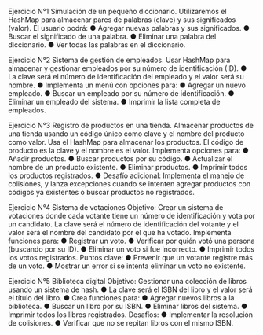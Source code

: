Ejercicio N°1
Simulación de un pequeño diccionario. Utilizaremos el HashMap para almacenar pares de
palabras (clave) y sus significados (valor).
El usuario podrá:
● Agregar nuevas palabras y sus significados.
● Buscar el significado de una palabra.
● Eliminar una palabra del diccionario.
● Ver todas las palabras en el diccionario.


Ejercicio N°2
Sistema de gestión de empleados. Usar HashMap para almacenar y gestionar empleados por
su número de identificación (ID).
● La clave será el número de identificación del empleado y el valor será su nombre.
● Implementa un menú con opciones para:
● Agregar un nuevo empleado.
● Buscar un empleado por su número de identificación.
● Eliminar un empleado del sistema.
● Imprimir la lista completa de empleados.


Ejercicio N°3
Registro de productos en una tienda. Almacenar productos de una tienda usando un código
único como clave y el nombre del producto como valor. Usa el HashMap para almacenar los
productos. El código de producto es la clave y el nombre es el valor.
Implementa opciones para:
● Añadir productos.
● Buscar productos por su código.
● Actualizar el nombre de un producto existente.
● Eliminar productos.
● Imprimir todos los productos registrados.
● Desafío adicional: Implementa el manejo de colisiones, y lanza excepciones cuando se
intenten agregar productos con códigos ya existentes o buscar productos no
registrados.


Ejercicio N°4
Sistema de votaciones
Objetivo: Crear un sistema de votaciones donde cada votante tiene un número de
identificación y vota por un candidato.
La clave será el número de identificación del votante y el valor será el nombre del candidato
por el que ha votado.
Implementa funciones para:
● Registrar un voto.
● Verificar por quién votó una persona (buscando por su ID).
● Eliminar un voto si fue incorrecto.
● Imprimir todos los votos registrados.
Puntos clave:
● Prevenir que un votante registre más de un voto.
● Mostrar un error si se intenta eliminar un voto no existente.


Ejercicio N°5
Biblioteca digital
Objetivo: Gestionar una colección de libros usando un sistema de hash.
● La clave será el ISBN del libro y el valor será el título del libro.
● Crea funciones para:
● Agregar nuevos libros a la biblioteca.
● Buscar un libro por su ISBN.
● Eliminar libros del sistema.
● Imprimir todos los libros registrados.
Desafíos:
● Implementar la resolución de colisiones.
● Verificar que no se repitan libros con el mismo ISBN.